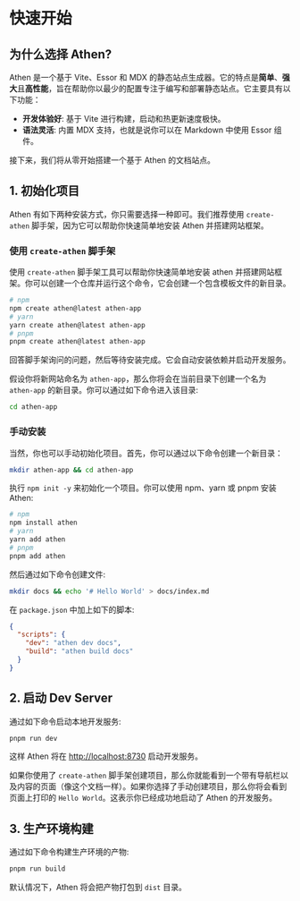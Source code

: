 # 快速开始


## 为什么选择 Athen?

 Athen 是一个基于 Vite、Essor 和 MDX 的静态站点生成器。它的特点是**简单**、**强大**且**高性能**，旨在帮助你以最少的配置专注于编写和部署静态站点。它主要具有以下功能：

- **开发体验好**: 基于 Vite 进行构建，启动和热更新速度极快。
- **语法灵活**: 内置 MDX 支持，也就是说你可以在 Markdown 中使用 Essor 组件。

接下来，我们将从零开始搭建一个基于 Athen 的文档站点。


## 1. 初始化项目

Athen 有如下两种安装方式，你只需要选择一种即可。我们推荐使用 `create-athen` 脚手架，因为它可以帮助你快速简单地安装 Athen 并搭建网站框架。

### 使用 `create-athen` 脚手架

使用 `create-athen` 脚手架工具可以帮助你快速简单地安装 athen 并搭建网站框架。你可以创建一个仓库并运行这个命令，它会创建一个包含模板文件的新目录。

```bash
# npm
npm create athen@latest athen-app
# yarn
yarn create athen@latest athen-app
# pnpm
pnpm create athen@latest athen-app
```

回答脚手架询问的问题，然后等待安装完成。它会自动安装依赖并启动开发服务。

假设你将新网站命名为 `athen-app`，那么你将会在当前目录下创建一个名为 `athen-app` 的新目录。你可以通过如下命令进入该目录:

```bash
cd athen-app
```

### 手动安装

当然，你也可以手动初始化项目。首先，你可以通过以下命令创建一个新目录：

```bash
mkdir athen-app && cd athen-app
```

执行 `npm init -y` 来初始化一个项目。你可以使用 npm、yarn 或 pnpm 安装 Athen:

```bash
# npm
npm install athen
# yarn
yarn add athen
# pnpm
pnpm add athen
```

然后通过如下命令创建文件:

```bash
mkdir docs && echo '# Hello World' > docs/index.md
```

在 `package.json` 中加上如下的脚本:

```json
{
  "scripts": {
    "dev": "athen dev docs",
    "build": "athen build docs"
  }
}
```

## 2. 启动 Dev Server

通过如下命令启动本地开发服务:

```bash
pnpm run dev
```

这样 Athen 将在 <http://localhost:8730> 启动开发服务。

如果你使用了 `create-athen` 脚手架创建项目，那么你就能看到一个带有导航栏以及内容的页面（像这个文档一样）。如果你选择了手动创建项目，那么你将会看到页面上打印的 `Hello World`。这表示你已经成功地启动了 Athen 的开发服务。

## 3. 生产环境构建

通过如下命令构建生产环境的产物:

```bash
pnpm run build
```

默认情况下，Athen 将会把产物打包到 `dist` 目录。

